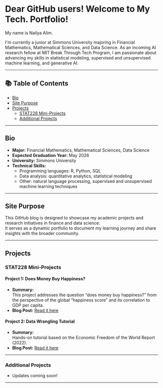 # Dear GitHub users! Welcome to My Tech. Portfolio! 

My name is Nailya Alim. 

I'm currently a junior at Simmons University majoring in Financial Mathematics, Mathematical Sciences, and Data Science.
As an incoming AI research fellow at MIT Break Through Tech Program, I am passionate about advancing my skills in statistical modeling, supervised and unsupervised machine learning, and generative AI.

---

## 📚 Table of Contents
- [Bio](#bio)
- [Site Purpose](#site-purpose)
- [Projects](#projects)
  - [STAT228 Mini-Projects](#stat228-mini-projects)
  - [Additional Projects](#additional-projects)

---

## Bio

- **Major:** Financial Mathematics, Mathematical Sciences, Data Science
- **Expected Graduation Year:** May 2026
- **University:** Simmons University
- **Technical Skills:**  
  - Programming languages: R, Python, SQL 
  - Data analysis: quantitative analytics, statistical modeling
  - Other: natural language processing, supervised and unsupervised machine learning techniques  
---

## Site Purpose

This GitHub blog is designed to showcase my academic projects and research initiatives in finance and data science.  
It serves as a dynamic portfolio to document my learning journey and share insights with the broader community.

---

## Projects

### STAT228 Mini-Projects

#### Project 1: Does Money Buy Happiness?
- **Summary:**  
  This project addresses the question “does money buy happiness?” from the perspective of the global “happiness score” and its correlation to GDP per capita.
- **Blog Post:** [Read it here](https://github.com/naiilya/does-money-buy-happiness-miniproject1)
  
#### Project 2: Data Wrangling Tutorial
- **Summary:**  
 Hands-on tutorial based on the Economic Freedom of the World Report (2022).
- **Blog Post:** [Read it here](https://github.com/naiilya/economic-freedom-world-report-miniproject2)

---

### Additional Projects
- Updates coming soon!

---

